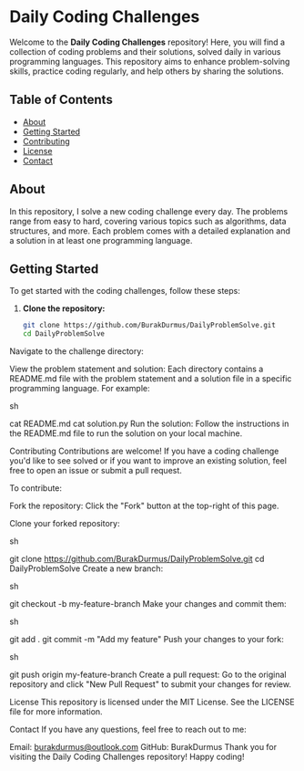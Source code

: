 # Daily Coding Challenges

Welcome to the **Daily Coding Challenges** repository! Here, you will find a collection of coding problems and their solutions, solved daily in various programming languages. This repository aims to enhance problem-solving skills, practice coding regularly, and help others by sharing the solutions.

## Table of Contents

- [About](#about)
- [Getting Started](#getting-started)
- [Contributing](#contributing)
- [License](#license)
- [Contact](#contact)

## About

In this repository, I solve a new coding challenge every day. The problems range from easy to hard, covering various topics such as algorithms, data structures, and more. Each problem comes with a detailed explanation and a solution in at least one programming language.

## Getting Started

To get started with the coding challenges, follow these steps:

1. **Clone the repository:**
   ```sh
   git clone https://github.com/BurakDurmus/DailyProblemSolve.git
   cd DailyProblemSolve
Navigate to the challenge directory:

View the problem statement and solution:
Each directory contains a README.md file with the problem statement and a solution file in a specific programming language. For example:

sh

cat README.md
cat solution.py
Run the solution:
Follow the instructions in the README.md file to run the solution on your local machine.

Contributing
Contributions are welcome! If you have a coding challenge you'd like to see solved or if you want to improve an existing solution, feel free to open an issue or submit a pull request.

To contribute:

Fork the repository:
Click the "Fork" button at the top-right of this page.

Clone your forked repository:

sh

git clone https://github.com/BurakDurmus/DailyProblemSolve.git
cd DailyProblemSolve
Create a new branch:

sh

git checkout -b my-feature-branch
Make your changes and commit them:

sh

git add .
git commit -m "Add my feature"
Push your changes to your fork:

sh

git push origin my-feature-branch
Create a pull request:
Go to the original repository and click "New Pull Request" to submit your changes for review.

License
This repository is licensed under the MIT License. See the LICENSE file for more information.

Contact
If you have any questions, feel free to reach out to me:

Email: burakdurmus@outlook.com
GitHub: BurakDurmus
Thank you for visiting the Daily Coding Challenges repository! Happy coding!
